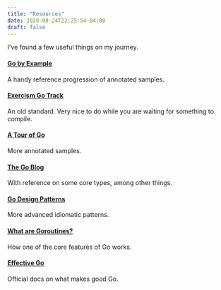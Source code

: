 ```yaml
---
title: "Resources"
date: 2020-08-24T22:25:54-04:00
draft: false
---
```


I've found a few useful things on my journey.

#### [Go by Example](https://gobyexample.com/)

A handy reference progression of annotated samples.

#### [Exercism Go Track](https://exercism.io/my/tracks/go)

An old standard.  Very nice to do while you are waiting for something to compile.

#### [A Tour of Go](https://tour.golang.org/list)

More annotated samples.

#### [The Go Blog](https://blog.golang.org/maps)
With reference on some core types, among other things.


#### [Go Design Patterns](https://www.godesignpatterns.com/)

More advanced idiomatic patterns.

#### [What are Goroutines?](https://blog.nindalf.com/posts/how-goroutines-work/#:~:text=The%20creation%20of%20a%20goroutine,freeing%20heap%20storage%20as%20required.&text=Threads%20on%20the%20other%20hand,one%20thread's%20memory%20and%20another.)

How one of the core features of Go works.


#### [Effective Go](https://golang.org/doc/effective_go.html)

Official docs on what makes good Go.
